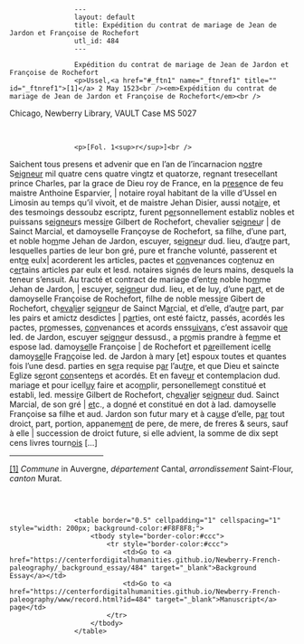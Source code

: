 
                    ---
                    layout: default
                    title: Expédition du contrat de mariage de Jean de Jardon et Françoise de Rochefort
                    utl_id: 484
                    ---
                
                    Expédition du contrat de mariage de Jean de Jardon et Françoise de Rochefort  
                    <p>Ussel,<a href="#_ftn1" name="_ftnref1" title="" id="_ftnref1">[1]</a> 2 May 1523<br /><em>Expédition du contrat de mariage de Jean de Jardon et Françoise de Rochefort</em><br />
Chicago, Newberry Library, VAULT Case MS 5027</p>
<p> </p>
  
                    <p>[Fol. 1<sup>r</sup>]<br />
Saichent tous presens et advenir que en l’an de l’incarnacion n<u>ost</u>re S<u>eigneur</u> mil quatre cens quatre vingtz et quatorze, regnant tresecellant prince Charles, par la grace de Dieu roy de France, en la p<u>rese</u>nce de feu maistre Anthoine Esparvier, | notaire royal habitant de la ville d’Ussel en Limosin au temps qu’il vivoit, et de maistre Jehan Disier, aussi not<u>air</u>e, et des tesmoings dessoubz escriptz, furent p<u>er</u>sonnellement establiz nobles et puissans s<u>eigneur</u>s mess<u>ir</u>e Gilbert de Rochefort, chevalier s<u>eigneu</u>r | de Sainct Marcial, et damoyselle Françoyse de Rochefort, sa filhe, d’une part, et noble ho<u>m</u>me Jehan de Jardon, escuyer, s<u>eigneu</u>r dud. lieu, d’au<u>tr</u>e part, lesquelles parties de leur bon gré, pure et franche volunté, passerent et ent<u>re</u> eulx| acorderent les articles, pactes et <u>con</u>venances co<u>n</u>tenuz en c<u>er</u>tains articles par eulx et lesd. notaires signés de leurs mains, desquels la teneur s’ensuit. Au tracté et contract de mariage d’ent<u>re</u> noble ho<u>m</u>me Jehan de Jardon, | escuyer, s<u>eigne</u>ur dud. lieu, et de luy, d’une p<u>ar</u>t, et de damoyselle Françoise de Rochefort, filhe de noble mess<u>ir</u>e Gibert de Rochefort, ch<u>eva</u>l<u>ie</u>r s<u>eigne</u>ur de Sainct M<u>ar</u>cial, et d’elle, d’au<u>tr</u>e part, par les pairs et amictz desdictes | p<u>ar</u>ties, ont esté faictz, passés, acordés les pactes, p<u>ro</u>messes, <u>con</u>venances et acords enss<u>uivan</u>s, c’est assavoir q<u>ue</u> led. de Jardon, escuyer s<u>eigne</u>ur dessusd., a p<u>ro</u>mis prandre à fe<u>m</u>me et espose lad. damoy<u>sel</u>le Françoise | de Rochefort et p<u>ar</u>eillement icell<u>e</u> damoy<u>sel</u>le Fra<u>n</u>çoise led. de Jardon à mary [et] espoux toutes et quantes fois l’une desd. parties en s<u>er</u>a requise p<u>ar</u> l’au<u>tr</u>e, et que Dieu et saincte Eglize s<u>er</u>ont <u>con</u>sente<u>n</u>s et acordés. Et en fave<u>ur</u> et contemplacion dud. mariage et pour icell<u>uy</u> faire et aco<u>m</u>plir, personelleme<u>n</u>t constitué et establi, led. messi<u>r</u>e Gilbert de Rochefort, ch<u>eva</u>l<u>ie</u>r s<u>eigneur</u> dud. Sainct Marcial, de son gré | <u>et</u>c., a do<u>n</u>né et constitué en dot à lad. damoyselle Françoise sa filhe et aud. Jardon son futur mary et à ca<u>us</u>e d’elle, p<u>ar</u> tout droict, part, portion, appanem<u>ent</u> de pere, de mere, de freres & seurs, sauf à elle | succession de droict future, si elle advient, la somme de dix sept cens livres tourn<u>ois</u> […]</p>
<div>
<hr align="left" size="1" width="33%" /><div id="ftn1"><a href="#_ftnref1" name="_ftn1" title="" id="_ftn1">[1]</a> <em>Commune </em>in Auvergne, <em>département </em>Cantal, <em>arrondissement</em> Saint-Flour, <em>canton</em> Murat.
<p> </p>
</div>
</div>

                    
                     
                    <table border="0.5" cellpadding="1" cellspacing="1" style="width: 200px; background-color:#F8F8F8;">
                        <tbody style="border-color:#ccc">
                            <tr style="border-color:#ccc">
                                <td>Go to <a href="https://centerfordigitalhumanities.github.io/Newberry-French-paleography/_background_essay/484" target="_blank">Background Essay</a></td>
                                <td>Go to <a href="https://centerfordigitalhumanities.github.io/Newberry-French-paleography/www/record.html?id=484" target="_blank">Manuscript</a> page</td>
                            </tr>
                        </tbody>
                    </table>
                     
                
                